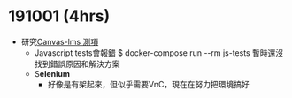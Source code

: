 # 191001 (4hrs)

- 研究[Canvas-lms 測項](https://github.com/instructure/canvas-lms/blob/master/doc/docker/developing_with_docker.md)
    - Javascript tests會報錯
                $ docker-compose run --rm js-tests
        暫時還沒找到錯誤原因和解決方案
    - S**elenium**
        - 好像是有架起來，但似乎需要VnC，現在在努力把環境搞好

